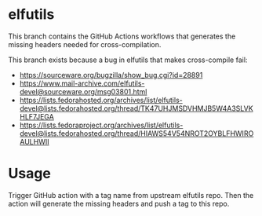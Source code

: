 # elfutils

This branch contains the GitHub Actions workflows that generates the missing headers
needed for cross-compilation.

This branch exists because a bug in elfutils that makes cross-compile fail:

- https://sourceware.org/bugzilla/show_bug.cgi?id=28891
- https://www.mail-archive.com/elfutils-devel@sourceware.org/msg03801.html
- https://lists.fedorahosted.org/archives/list/elfutils-devel@lists.fedorahosted.org/thread/TK47UHJMSDVHMJB5W4A3SLVKHLF7JEGA
- https://lists.fedoraproject.org/archives/list/elfutils-devel@lists.fedorahosted.org/thread/HIAWS54V54NROT2OYBLFHWIROAULHWII

# Usage

Trigger GitHub action with a tag name from upstream elfutils repo.
Then the action will generate the missing headers and push a tag to this repo.
